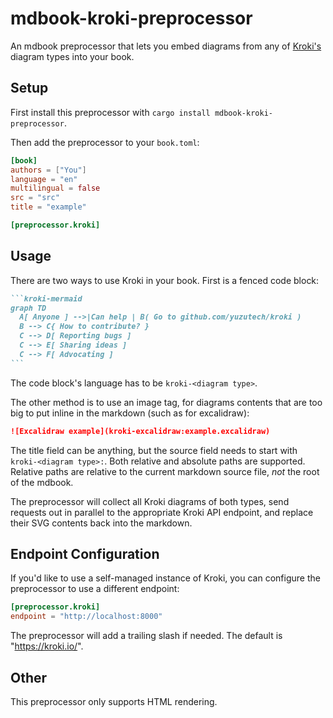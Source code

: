 # mdbook-kroki-preprocessor

An mdbook preprocessor that lets you embed diagrams from any of [Kroki's](https://kroki.io)
diagram types into your book.

## Setup

First install this preprocessor with `cargo install mdbook-kroki-preprocessor`.

Then add the preprocessor to your `book.toml`:

```toml
[book]
authors = ["You"]
language = "en"
multilingual = false
src = "src"
title = "example"

[preprocessor.kroki]
```

## Usage

There are two ways to use Kroki in your book. First is a fenced code block:

``````markdown
```kroki-mermaid
graph TD
  A[ Anyone ] -->|Can help | B( Go to github.com/yuzutech/kroki )
  B --> C{ How to contribute? }
  C --> D[ Reporting bugs ]
  C --> E[ Sharing ideas ]
  C --> F[ Advocating ]
```
``````

The code block's language has to be `kroki-<diagram type>`.

The other method is to use an image tag, for diagrams contents that are too big to put inline
in the markdown (such as for excalidraw):

```markdown
![Excalidraw example](kroki-excalidraw:example.excalidraw)
```

The title field can be anything, but the source field needs to start with `kroki-<diagram type>:`.
Both relative and absolute paths are supported. Relative paths are relative to the current markdown
source file, *not* the root of the mdbook.

The preprocessor will collect all Kroki diagrams of both types, send requests out in parallel
to the appropriate Kroki API endpoint, and replace their SVG contents back into the markdown.

## Endpoint Configuration

If you'd like to use a self-managed instance of Kroki, you can configure the preprocessor to
use a different endpoint:

```toml
[preprocessor.kroki]
endpoint = "http://localhost:8000"
```

The preprocessor will add a trailing slash if needed. The default is "https://kroki.io/".

## Other

This preprocessor only supports HTML rendering.
